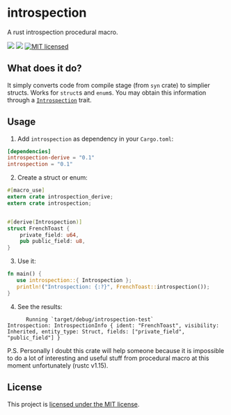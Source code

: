 # introspection
A rust introspection procedural macro.


[![](https://meritbadge.herokuapp.com/introspection)](https://crates.io/crates/introspection) [![](https://travis-ci.org/vityafx/introspection.svg?branch=master)](https://travis-ci.org/vityafx/introspection)
[![MIT licensed](https://img.shields.io/badge/license-MIT-blue.svg)](./LICENSE)


## What does it do?

It simply converts code from compile stage (from `syn` crate) to simplier structs. Works for `struct`s and `enum`s.
 You may obtain this information through a [`Introspection`](https://github.com/vityafx/introspection/blob/master/introspection/src/lib.rs) trait.
  

## Usage

1. Add `introspection` as dependency in your `Cargo.toml`:

 ```toml
 [dependencies]
 introspection-derive = "0.1"
 introspection = "0.1"
 ```

2. Create a struct or enum:

 ```rust
 #[macro_use]
 extern crate introspection_derive;
 extern crate introspection;
 
 
 #[derive(Introspection)]
 struct FrenchToast {
     private_field: u64,
     pub public_field: u8,
 }

 ```

3. Use it:

 ```rust
 fn main() {
    use introspection::{ Introspection };
    println!("Introspection: {:?}", FrenchToast::introspection());
 }
 ```
 
4. See the results:

```
      Running `target/debug/introspection-test`
Introspection: IntrospectionInfo { ident: "FrenchToast", visibility: Inherited, entity_type: Struct, fields: ["private_field", "public_field"] }
```
 
P.S. Personally I doubt this crate will help someone because it is impossible to do a lot of interesting and useful stuff from procedural macro at this moment unfortunately (rustc v1.15).
 
## License

This project is [licensed under the MIT license](https://github.com/vityafx/introspection/blob/master/LICENSE).
